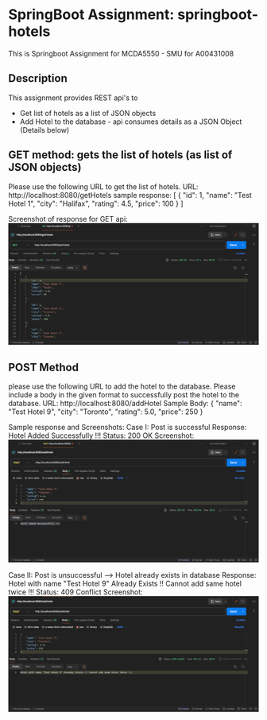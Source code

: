# SpringBoot Assignment: springboot-hotels
This is Springboot Assignment for MCDA5550 - SMU for A00431008

## Description
This assignment provides REST api's to 
 - Get list of hotels as a list of JSON objects 
 - Add Hotel to the database - api consumes details as a JSON Object (Details below)

 ## GET method: gets the list of hotels (as list of JSON objects)
 Please use the following URL to get the list of hotels.
 URL: http://localhost:8080/getHotels
 sample response:
 [
    {
        "id": 1,
        "name": "Test Hotel 1",
        "city": "Halifax",
        "rating": 4.5,
        "price": 100
    }
]

Screenshot of response for GET api:
![alt text](GETMethodScreenshot.png)

## POST Method
please use the following URL to add the hotel to the database. Please include a body in the given format to successfully post the hotel to the database.
URL: http://localhost:8080/addHotel
Sample Body: {
    "name": "Test Hotel 9",
    "city": "Toronto",
    "rating": 5.0,
    "price": 250
}

Sample response and Screenshots:
Case I: Post is successful
Response: Hotel Added Successfully !!!
Status: 200 OK
Screenshot:
![alt text](POSTMethodSuccessfulScreenshot.png)

Case II: Post is unsuccessful --> Hotel already exists in database
Response: Hotel with name "Test Hotel 9" Already Exists !! Cannot add same hotel twice !!!
Status: 409 Conflict
Screenshot:
![alt text](POSTMethodFailedScreenshot1.png)